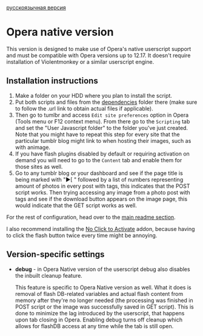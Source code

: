 [русскоязычная версия](README.rus.md)
# Opera native version

This version is designed to make use of Opera's native userscript support and must be compatible with Opera versions up to 12.17. It doesn't require installation of Violentmonkey or a similar userscript engine.

## Installation instructions

1. Make a folder on your HDD where you plan to install the script. 
2. Put both scripts and files from the [dependencies](https://github.com/Seedmanc/Tumblr-image-sorter/tree/master/dependencies) folder there (make sure to follow the .url link to obtain actual files if applicable).
3. Then go to tumlbr and access `Edit site preferences` option in Opera (Tools menu or F12 context menu). From there go to the `Scripting` tab and set the "User Javascript folder" to the folder you've just created. Note that you might have to repeat this step for every site that the particular tumblr blog might link to when hosting their images, such as with animage.
4. If you have flash plugins disabled by default or requiring activation on demand you will need to go to the `Content` tab and enable them for those sites as well. 
5. Go to any tumblr blog or your dashboard and see if the page title is being marked with "▶[ " followed by a list of numbers representing amount of photos in every post with tags, this indicates that the POST script works. Then trying accessing any image from a photo post with tags and see if the download button appears on the image page, this would indicate that the GET script works as well.

For the rest of configuration, head over to the [main readme section](https://github.com/Seedmanc/Tumblr-image-sorter#usage).

I also recommend installing the [No Click to Activate](https://addons.opera.com/en/extensions/details/no-click-to-activate/) addon, because having to click the flash button twice every time might be annoying.

## Version-specific settings

* **debug** - in Opera Native version of the userscript debug also disables the inbuilt cleanup feature.

  This feature is specific to Opera Native version as well. What it does is removal of flash DB-related variables and actual flash content from memory after they're no longer needed (the processing was finished in POST script or the image was successfully saved in GET script). This is done to minimize the lag introduced by the userscript, that happens upon tab closing in Opera. Enabling debug turns off cleanup which allows for flashDB access at any time while the tab is still open.
